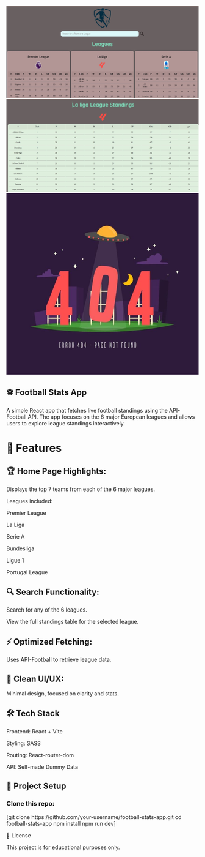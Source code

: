 ![cap1](https://raw.githubusercontent.com/idrisregg/football-stats-App/7d27860cf1bbf863947d94c90b20b841d63a9f4d/cap1.JPG)![cap2](https://raw.githubusercontent.com/idrisregg/football-stats-App/7d27860cf1bbf863947d94c90b20b841d63a9f4d/cap2.JPG)![cap3](https://github.com/idrisregg/football-stats-App/blob/main/public/404.jpg?raw=true)

<h2>⚽ Football Stats App</h2>

A simple React app that fetches live football standings using the API-Football API.
The app focuses on the 6 major European leagues and allows users to explore league standings interactively.

<h1>🚀 Features</h1>

<h2>🏆 Home Page Highlights:</h2>
Displays the top 7 teams from each of the 6 major leagues.

Leagues included:

Premier League

La Liga

Serie A

Bundesliga

Ligue 1

Portugal League

<h2>🔍 Search Functionality:</h2>

Search for any of the 6 leagues.

View the full standings table for the selected league.

<h2>⚡ Optimized Fetching:</h2>
Uses API-Football to retrieve  league data.

<h2>🎨 Clean UI/UX:</h2>

Minimal design, focused on clarity and stats.

<h2>🛠️ Tech Stack</h2>

Frontend: React + Vite

Styling: SASS

Routing: React-router-dom

API: Self-made Dummy Data

<h2>📂 Project Setup</h2>
<h3>Clone this repo:</h3>
[git clone https://github.com/your-username/football-stats-app.git
cd football-stats-app
npm install
npm run dev]


📜 License

This project is for educational purposes only.
